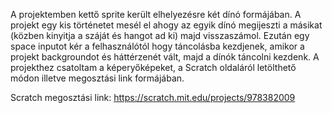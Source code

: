 A projektemben kettő sprite került elhelyezésre két dínó formájában. A projekt egy kis történetet mesél el ahogy az egyik dínó megijeszti a másikat (közben kinyitja a száját és hangot ad ki) majd visszaszámol. Ezután egy space inputot kér a felhasználótól hogy táncolásba kezdjenek, amikor a projekt backgroundot és háttérzenét vált, majd a dínók táncolni kezdenk. A projekthez csatoltam a képeryőképeket, a Scratch oldaláról letölthető módon illetve megosztási link formájában.

Scratch megosztási link: https://scratch.mit.edu/projects/978382009
